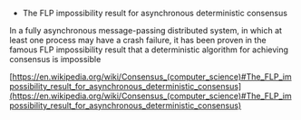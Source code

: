 - The FLP impossibility result for asynchronous deterministic consensus

 In a fully asynchronous message-passing distributed system, in which at least one process may have a crash failure, it has been proven in the famous FLP impossibility result that a deterministic algorithm for achieving consensus is impossible

 [https://en.wikipedia.org/wiki/Consensus_(computer_science)#The_FLP_impossibility_result_for_asynchronous_deterministic_consensus](https://en.wikipedia.org/wiki/Consensus_(computer_science)#The_FLP_impossibility_result_for_asynchronous_deterministic_consensus)
